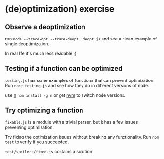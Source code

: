 # (de)optimization) exercise

## Observe a deoptimization

run `node --trace-opt --trace-deopt 1deopt.js` and see a clean example of single deoptimization.

In real life it's much less readable ;)

## Testing if a function can be optimized

`testing.js` has some examples of functions that can prevent optimization.
Run `node testing.js` and see how they do in different versions of node.

use [n](https://www.npmjs.com/package/n) `npm install -g n` or get [nvm](https://github.com/creationix/nvm/blob/master/README.md) to switch node versions.

## Try optimizing a function

`fixable.js` is a module with a trivial parser, but it has a few issues preventing optimization.

Try fixing the optimization issues without breaking any functionality.
Run `npm test` to verify if you succeeded.

`test/spoilers/fixed.js` contains a solution
